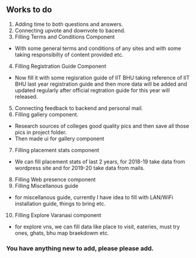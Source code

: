 ## Works to do 

1. Adding time to both questions and answers.
2. Connecting upvote and downvote to bacend.
3. Filling Terms and Conditions Component 
- With some general terms and conditions of any sites and with some taking responsibilty of content provided etc.
4. Filling Registration Guide Component
- Now fill it with some regisration guide of IIT BHU taking reference of IIT BHU last year registration guide and then more data will be added and updated regularly after official regtration guide for this year will released.
5. Connecting feedback to backend and personal mail.
6. Filling gallery component.
- Research sources of colleges good quality pics and then save all those pics in project folder.
- Then made ui for gallery component 
7. Filling placement stats component
- We can fill placement stats of last 2 years, 
for 2018-19 take data from wordpress site and for 2019-20 take data from mails.
8. Filling Web presence component
9. Filling Miscellanous guide 
- for miscellanous guide, currently I have idea to fill with LAN/WiFi installation guide, things to bring etc.
10. Filling Explore Varanasi component
- for explore vns, we can fill data like place to visit, eateries, must try ones, ghats, bhu map braekdowm etc.



### You have anything new to add, please please add.